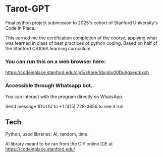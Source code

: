 # Tarot-GPT

Final python project submission to 2025's cohort of Stanford University's Code In Place.

This earned me the certification completion of the course, applying what was learned in class of best practices of python coding.
Based on half of the Stanford CS106A learning curriculum.

### You can run this on a web browser here:
https://codeinplace.stanford.edu/cip5/share/SbcgIu00Duhgxeutpxch

### Accessible through Whatsapp bot.
You can interact with the program directly on WhatsApp. 

Send message 1DULIU to +1 (415) 728-3856 to see it run.


## Tech
Python,
used libraries: AI, random, time.

AI library meant to be ran from the CIP online IDE at https://codeinplace.stanford.edu/
